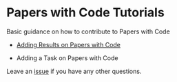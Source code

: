 # Papers with Code Tutorials
Basic guidance on how to contribute to Papers with Code

* [Adding Results on Papers with Code](https://github.com/paperswithcode/tutorials/blob/main/add_results.md)

* Adding a Task on Papers with Code

Leave an [issue](https://github.com/paperswithcode/tutorials/issues/new) if you have any other questions. 
